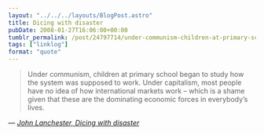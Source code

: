 ```yaml
---
layout: "../../../layouts/BlogPost.astro"
title: Dicing with disaster
pubDate: 2008-01-27T16:06:00+00:00
tumblr_permalink: /post/24797714/under-communism-children-at-primary-school-began
tags: ["linklog"]
format: "quote"
---
```


> Under communism, children at primary school began to study how the system was supposed to work. Under capitalism, most people have no idea of how international markets work &#8211; which is a shame given that these are the dominating economic forces in everybody&rsquo;s lives.

— <cite>[John Lanchester, _Dicing with disaster_](https://www.theguardian.com/business/2008/jan/26/europeanbanks.banking)</cite>
